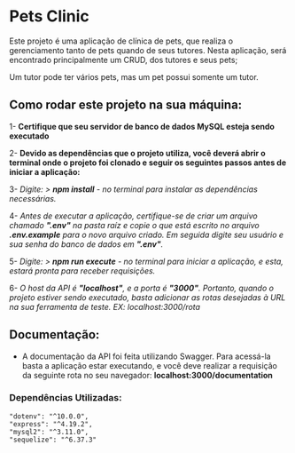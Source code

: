 # Pets Clinic

Este projeto é uma aplicação de clínica de pets, que realiza o gerenciamento tanto de pets quando de seus tutores. Nesta aplicação, será encontrado principalmente um CRUD, dos tutores e seus pets;

Um tutor pode ter vários pets, mas um pet possui somente um tutor.

## Como rodar este projeto na sua máquina:

1- **Certifique que seu servidor de banco de dados MySQL esteja sendo executado**

2- **Devido as dependências que o projeto utiliza, você deverá abrir o terminal onde o projeto foi clonado e seguir os seguintes passos antes de iniciar a aplicação:**

3- *Digite: > **npm install** - no terminal para instalar as dependências necessárias.*

4- *Antes de executar a aplicação, certifique-se de criar um arquivo chamado **".env"** na pasta raíz  e copie o que está escrito no arquivo **.env.example** para o novo arquivo criado. Em seguida digite seu usuário e sua senha do banco de dados em **".env"**.*

5- *Digite: > **npm run execute** - no terminal para iniciar a aplicação, e esta, estará pronta para receber requisições.*

6- *O host da API é **"localhost"**, e a porta é **"3000"**. Portanto, quando o projeto estiver sendo executado, basta adicionar as rotas desejadas à URL na sua ferramenta de teste. EX: localhost:3000/rota*

## Documentação:

- A documentação da API foi feita utilizando Swagger. Para acessá-la basta a aplicação estar executando, e você deve realizar a requisição da seguinte rota no seu navegador: 
    **localhost:3000/documentation**

### Dependências Utilizadas:
    "dotenv": "^10.0.0",
    "express": "^4.19.2",
    "mysql2": "^3.11.0",
    "sequelize": "^6.37.3"